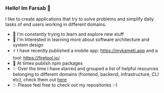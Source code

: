 ### Hello! Im Farsab 👋

I like to create applications that try to solve problems and simplify daily tasks of end users working in different domains.

- 🌱 I'm constantly trying to learn and explore new stuff 
- 📐 I'm Interested in learning more about software architecture and system design
- ⚡ I have recently published a mobile app: https://mykameti.app and a tool: https://firetool.io/
- 🎁 At times publish npm packages
- ✨ Over the time I have starred and grouped a list of helpful resources belonging to different domains (frontend, backend, infrastructure, CLI etc), check them out <a href="https://github.com/farsabbutt?tab=stars">here</a>
- ✨ Please feel free to check out my repositories :-)

<!--
**farsabbutt/farsabbutt** is a ✨ _special_ ✨ repository because its `README.md` (this file) appears on your GitHub profile.

Here are some ideas to get you started:

- 🔭 I’m currently working on ...
- 🌱 I’m currently learning ...
- 👯 I’m looking to collaborate on ...
- 🤔 I’m looking for help with ...
- 💬 Ask me about ...
- 📫 How to reach me: ...
- 😄 Pronouns: ...
- ⚡ Fun fact: ...
-->
